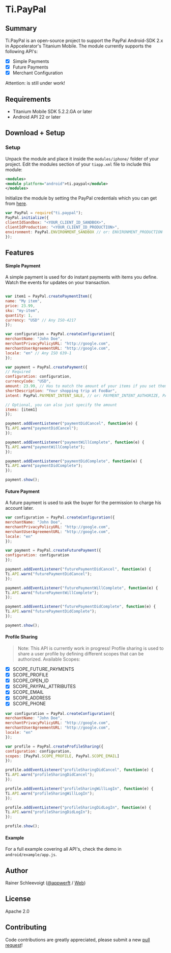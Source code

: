 # Ti.PayPal




Summary
---------------
Ti.PayPal is an open-source project to support the PayPal Android-SDK 2.x in Appcelerator's Titanium Mobile. The module currently supports the following API's:
- [x] Simple Payments
- [x] Future Payments
- [x] Merchant Configuration

Attention: is still under work!

Requirements
---------------
- Titanium Mobile SDK 5.2.2.GA or later
- Android API 22 or later

Download + Setup
---------------

### Setup
Unpack the module and place it inside the `modules/iphone/` folder of your project.
Edit the modules section of your `tiapp.xml` file to include this module:
```xml
<modules>
<module platform="android">ti.paypal</module>
</modules>
```

Initialize the module by setting the PayPal credentials which you can get from [here](https://developer.paypal.com).
```javascript
var PayPal = require("ti.paypal");
PayPal.initialize({
clientIdSandbox: "<YOUR_CLIENT_ID_SANDBOX>",
clientIdProduction: "<YOUR_CLIENT_ID_PRODUCTION>",
environment: PayPal.ENVIRONMENT_SANDBOX // or: ENVIRONMENT_PRODUCTION
});
```

Features
--------------------------------
#### Simple Payment
A simple payment is used for do instant payments with items you define. Watch the events for updates on your transaction.

```javascript

var item1 = PayPal.createPaymentItem({
name: "My item",
price: 23.99,
sku: "my-item",
quantity: 1,
currency: "USD" // Any ISO-4217
});

var configuration = PayPal.createConfiguration({
merchantName: "John Doe",
merchantPrivacyPolicyURL: "http://google.com",
merchantUserAgreementURL: "http://google.com",
locale: "en" // Any ISO 639-1
});

var payment = PayPal.createPayment({
// Required
configuration: configuration,
currencyCode: "USD",
amount: 23.99, // Has to match the amount of your items if you set them
shortDescription: "Your shopping trip at FooBar",
intent: PayPal.PAYMENT_INTENT_SALE, // or: PAYMENT_INTENT_AUTHORIZE, PAYMENT_INTENT_ORDER

// Optional, you can also just specify the amount
items: [item1]
});

payment.addEventListener("paymentDidCancel", function(e) {
Ti.API.warn("paymentDidCancel");
});

payment.addEventListener("paymentWillComplete", function(e) {
Ti.API.warn("paymentWillComplete");
});

payment.addEventListener("paymentDidComplete", function(e) {
Ti.API.warn("paymentDidComplete");
});

payment.show();	
```

#### Future Payment
A future payment is used to ask the buyer for the permission to charge his account later.

```javascript
var configuration = PayPal.createConfiguration({
merchantName: "John Doe",
merchantPrivacyPolicyURL: "http://google.com",
merchantUserAgreementURL: "http://google.com",
locale: "en"
});

var payment = PayPal.createFuturePayment({
configuration: configuration
});

payment.addEventListener("futurePaymentDidCancel", function(e) {
Ti.API.warn("futurePaymentDidCancel");
});

payment.addEventListener("futurePaymentWillComplete", function(e) {
Ti.API.warn("futurePaymentWillComplete");
});

payment.addEventListener("futurePaymentDidComplete", function(e) {
Ti.API.warn("futurePaymentDidComplete");
});

payment.show();	
```

#### Profile Sharing
> Note: This API is currently work in progress!
Profile sharing is used to share a user profile by defining different scopes that can be authorized. Available Scopes:

- [x] SCOPE_FUTURE_PAYMENTS
- [x] SCOPE_PROFILE
- [x] SCOPE_OPEN_ID
- [x] SCOPE_PAYPAL_ATTRIBUTES
- [x] SCOPE_EMAIL
- [x] SCOPE_ADDRESS
- [x] SCOPE_PHONE

```javascript
var configuration = PayPal.createConfiguration({
merchantName: "John Doe",
merchantPrivacyPolicyURL: "http://google.com",
merchantUserAgreementURL: "http://google.com",
locale: "en"
});

var profile = PayPal.createProfileSharing({
configuration: configuration,
scopes: [PayPal.SCOPE_PROFILE, PayPal.SCOPE_EMAIL]
});

profile.addEventListener("profileSharingDidCancel", function(e) {
Ti.API.warn("profileSharingDidCancel");
});

profile.addEventListener("profileSharingWillLogIn", function(e) {
Ti.API.warn("profileSharingWillLogIn");
});

profile.addEventListener("profileSharingDidLogIn", function(e) {
Ti.API.warn("profileSharingDidLogIn");
});

profile.show();
```

#### Example
For a full example covering all API's, check the demo in `android/example/app.js`.

Author
---------------
Rainer Schleevoigt ([@appwerft](https://twitter.com/appwerft) / [Web](http://hamburger-appwerft.de))

License
---------------
Apache 2.0

Contributing
---------------
Code contributions are greatly appreciated, please submit a new [pull request](https://github.com/hansemannn/ti.paypal/pull/new/master)!
